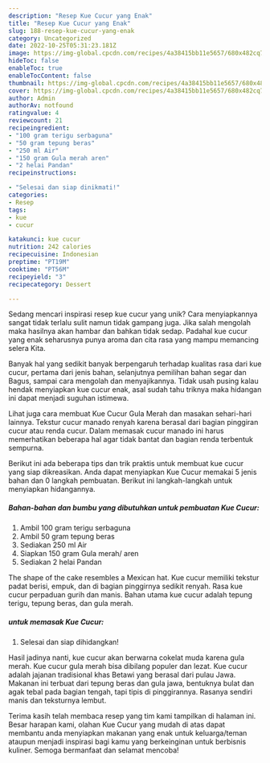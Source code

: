```yaml
---
description: "Resep Kue Cucur yang Enak"
title: "Resep Kue Cucur yang Enak"
slug: 188-resep-kue-cucur-yang-enak
category: Uncategorized
date: 2022-10-25T05:31:23.181Z
image: https://img-global.cpcdn.com/recipes/4a38415bb11e5657/680x482cq70/kue-cucur-foto-resep-utama.jpg
hideToc: false
enableToc: true
enableTocContent: false
thumbnail: https://img-global.cpcdn.com/recipes/4a38415bb11e5657/680x482cq70/kue-cucur-foto-resep-utama.jpg
cover: https://img-global.cpcdn.com/recipes/4a38415bb11e5657/680x482cq70/kue-cucur-foto-resep-utama.jpg
author: Admin
authorAv: notfound
ratingvalue: 4
reviewcount: 21
recipeingredient:
- "100 gram terigu serbaguna"
- "50 gram tepung beras"
- "250 ml Air"
- "150 gram Gula merah aren"
- "2 helai Pandan"
recipeinstructions:

- "Selesai dan siap dinikmati!"
categories:
- Resep
tags:
- kue
- cucur

katakunci: kue cucur 
nutrition: 242 calories
recipecuisine: Indonesian
preptime: "PT19M"
cooktime: "PT56M"
recipeyield: "3"
recipecategory: Dessert

---
```





Sedang mencari inspirasi resep kue cucur yang unik? Cara menyiapkannya sangat tidak terlalu sulit namun tidak gampang juga. Jika salah mengolah maka hasilnya akan hambar dan bahkan tidak sedap. Padahal kue cucur yang enak seharusnya punya aroma dan cita rasa yang mampu memancing selera Kita.





Banyak hal yang sedikit banyak berpengaruh terhadap kualitas rasa dari kue cucur, pertama dari jenis bahan, selanjutnya pemilihan bahan segar dan Bagus, sampai cara mengolah dan menyajikannya. Tidak usah pusing kalau hendak menyiapkan kue cucur enak,      asal sudah tahu triknya maka hidangan ini dapat menjadi suguhan istimewa.














Lihat juga cara membuat Kue Cucur Gula Merah dan masakan sehari-hari lainnya. Tekstur cucur manado renyah karena berasal dari bagian pinggiran cucur atau renda cucur. Dalam memasak cucur manado ini harus memerhatikan beberapa hal agar tidak bantat dan bagian renda terbentuk sempurna.






Berikut ini ada beberapa tips dan trik praktis untuk membuat kue cucur yang siap dikreasikan. Anda dapat menyiapkan Kue Cucur memakai 5 jenis bahan dan 0 langkah pembuatan. Berikut ini langkah-langkah untuk menyiapkan hidangannya.

<!--inarticleads1-->

##### Bahan-bahan dan bumbu yang dibutuhkan untuk pembuatan Kue Cucur:

1. Ambil 100 gram terigu serbaguna
1. Ambil 50 gram tepung beras
1. Sediakan 250 ml Air
1. Siapkan 150 gram Gula merah/ aren
1. Sediakan 2 helai Pandan


The shape of the cake resembles a Mexican hat. Kue cucur memiliki tekstur padat berisi, empuk, dan di bagian pinggirnya sedikit renyah. Rasa kue cucur perpaduan gurih dan manis. Bahan utama kue cucur adalah tepung terigu, tepung beras, dan gula merah. 

<!--inarticleads2-->

#####  untuk memasak Kue Cucur:


1. Selesai dan siap dihidangkan!

Hasil jadinya nanti, kue cucur akan berwarna cokelat muda karena gula merah. Kue cucur gula merah bisa dibilang populer dan lezat. Kue cucur adalah jajanan tradisional khas Betawi yang berasal dari pulau Jawa. Makanan ini terbuat dari tepung beras dan gula jawa, bentuknya bulat dan agak tebal pada bagian tengah, tapi tipis di pinggirannya. Rasanya sendiri manis dan teksturnya lembut. 

Terima kasih telah membaca resep yang tim kami tampilkan di halaman ini. Besar harapan kami, olahan Kue Cucur yang mudah di atas dapat membantu anda menyiapkan makanan yang enak untuk keluarga/teman ataupun menjadi inspirasi bagi kamu yang berkeinginan untuk berbisnis kuliner. Semoga bermanfaat dan selamat mencoba!

